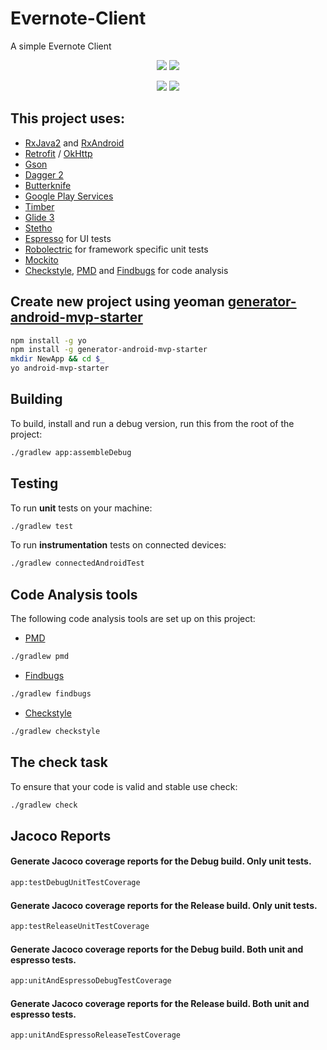 # Evernote-Client
A simple Evernote Client

<p align="center">
  <img src="https://media.giphy.com/media/me6D7yzBD8wlq/giphy.gif">
  <img src="https://media.giphy.com/media/l5qnZd43AZgdy/giphy.gif">
 </p>
 
 <p align="center">
  <img src="https://media.giphy.com/media/BuDd9KnL62c6I/giphy.gif">
  <img src="https://media.giphy.com/media/qwqpx9UzUCLEA/giphy.gif">
</p>

## This project uses:
- [RxJava2](https://github.com/ReactiveX/RxJava) and [RxAndroid](https://github.com/ReactiveX/RxAndroid)
- [Retrofit](http://square.github.io/retrofit/) / [OkHttp](http://square.github.io/okhttp/)
- [Gson](https://github.com/google/gson)
- [Dagger 2](http://google.github.io/dagger/)
- [Butterknife](https://github.com/JakeWharton/butterknife)
- [Google Play Services](https://developers.google.com/android/guides/overview)
- [Timber](https://github.com/JakeWharton/timber)
- [Glide 3](https://github.com/bumptech/glide)
- [Stetho](http://facebook.github.io/stetho/)
- [Espresso](https://google.github.io/android-testing-support-library/) for UI tests
- [Robolectric](http://robolectric.org/) for framework specific unit tests
- [Mockito](http://mockito.org/)
- [Checkstyle](http://checkstyle.sourceforge.net/), [PMD](https://pmd.github.io/) and [Findbugs](http://findbugs.sourceforge.net/) for code analysis


## Create new project using yeoman [generator-android-mvp-starter](https://github.com/androidstarters/generator-android-mvp-starter)
```bash
npm install -g yo
npm install -g generator-android-mvp-starter
mkdir NewApp && cd $_
yo android-mvp-starter
```

## Building

To build, install and run a debug version, run this from the root of the project:
```sh
./gradlew app:assembleDebug
```
    
## Testing

To run **unit** tests on your machine:

```sh
./gradlew test
```

To run **instrumentation** tests on connected devices:

```sh
./gradlew connectedAndroidTest
```

## Code Analysis tools

The following code analysis tools are set up on this project:

* [PMD](https://pmd.github.io/)

```sh
./gradlew pmd
```

* [Findbugs](http://findbugs.sourceforge.net/)

```sh
./gradlew findbugs
```

* [Checkstyle](http://checkstyle.sourceforge.net/)

```sh
./gradlew checkstyle
```

## The check task

To ensure that your code is valid and stable use check:

```sh
./gradlew check
```

## Jacoco Reports

#### Generate Jacoco coverage reports for the Debug build. Only unit tests.

```sh
app:testDebugUnitTestCoverage
```

#### Generate Jacoco coverage reports for the Release build. Only unit tests.

```sh
app:testReleaseUnitTestCoverage
```

#### Generate Jacoco coverage reports for the Debug build. Both unit and espresso tests.

```sh
app:unitAndEspressoDebugTestCoverage
```

#### Generate Jacoco coverage reports for the Release build. Both unit and espresso tests.

```sh
app:unitAndEspressoReleaseTestCoverage
```
